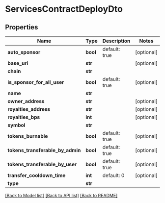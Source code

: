 # ServicesContractDeployDto


## Properties
Name | Type | Description | Notes
------------ | ------------- | ------------- | -------------
**auto_sponsor** | **bool** | default: true | [optional] 
**base_uri** | **str** |  | [optional] 
**chain** | **str** |  | 
**is_sponsor_for_all_user** | **bool** | default: true | [optional] 
**name** | **str** |  | 
**owner_address** | **str** |  | [optional] 
**royalties_address** | **str** |  | [optional] 
**royalties_bps** | **int** |  | [optional] 
**symbol** | **str** |  | 
**tokens_burnable** | **bool** | default: true | [optional] 
**tokens_transferable_by_admin** | **bool** | default: true | [optional] 
**tokens_transferable_by_user** | **bool** | default: true | [optional] 
**transfer_cooldown_time** | **int** | default: 0 | [optional] 
**type** | **str** |  | 

[[Back to Model list]](../README.md#documentation-for-models) [[Back to API list]](../README.md#documentation-for-api-endpoints) [[Back to README]](../README.md)



